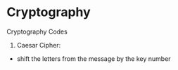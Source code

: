 # Cryptography
Cryptography Codes

1. Caesar Cipher:
- shift the letters from the message by the key number

